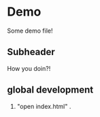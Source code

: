 # Demo

Some demo file!

## Subheader

How you doin?!

## global development

1. "open index.html" .